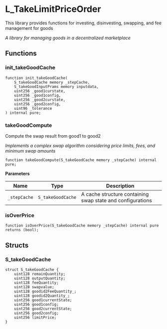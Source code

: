 # L_TakeLimitPriceOrder
This library provides functions for investing, disinvesting, swapping, and fee management for goods

*A library for managing goods in a decentralized marketplace*


## Functions
### init_takeGoodCache


```solidity
function init_takeGoodCache(
    S_takeGoodCache memory _stepCache,
    S_takeGoodInputPrams memory inputdata,
    uint256 _good1curstate,
    uint256 _good1config,
    uint256 _good2curstate,
    uint256 _good2config,
    uint96 _tolerance
) internal pure;
```

### takeGoodCompute

Compute the swap result from good1 to good2

*Implements a complex swap algorithm considering price limits, fees, and minimum swap amounts*


```solidity
function takeGoodCompute(S_takeGoodCache memory _stepCache) internal pure;
```
**Parameters**

|Name|Type|Description|
|----|----|-----------|
|`_stepCache`|`S_takeGoodCache`|A cache structure containing swap state and configurations|


### isOverPrice


```solidity
function isOverPrice(S_takeGoodCache memory _stepCache) internal pure returns (bool);
```

## Structs
### S_takeGoodCache

```solidity
struct S_takeGoodCache {
    uint128 remainQuantity;
    uint128 outputQuantity;
    uint128 feeQuantity;
    uint128 swapvalue;
    uint128 goodid2FeeQuantity_;
    uint128 goodid2Quantity_;
    uint256 good1currentState;
    uint256 good1config;
    uint256 good2currentState;
    uint256 good2config;
    uint256 limitPrice;
}
```

